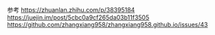 参考
https://zhuanlan.zhihu.com/p/38395184  
https://juejin.im/post/5cbc0a9cf265da03b11f3505  
https://github.com/zhangxiang958/zhangxiang958.github.io/issues/43

